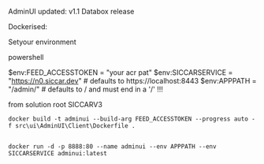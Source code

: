 ﻿AdminUI
updated: v1.1 Databox release

Dockerised:

Setyour environment

powershell

$env:FEED_ACCESSTOKEN = "your acr pat"
$env:SICCARSERVICE = "https://n0.siccar.dev"  # defaults to https://localhost:8443
$env:APPPATH = "/admin/" # defaults to / and must end in a '/' !!!

from solution root SICCARV3

	docker build -t adminui --build-arg FEED_ACCESSTOKEN --progress auto -f src\ui\AdminUI\Client\Dockerfile .	


	docker run -d -p 8888:80 --name adminui --env APPPATH --env SICCARSERVICE adminui:latest